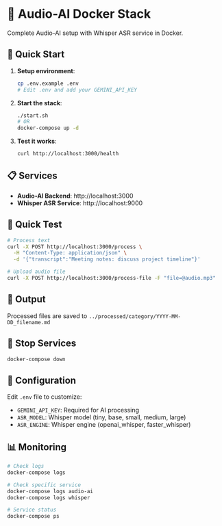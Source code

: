 # 🐳 Audio-AI Docker Stack

Complete Audio-AI setup with Whisper ASR service in Docker.

## 🚀 Quick Start

1. **Setup environment**:
   ```bash
   cp .env.example .env
   # Edit .env and add your GEMINI_API_KEY
   ```

2. **Start the stack**:
   ```bash
   ./start.sh
   # OR
   docker-compose up -d
   ```

3. **Test it works**:
   ```bash
   curl http://localhost:3000/health
   ```

## 📋 Services

- **Audio-AI Backend**: http://localhost:3000
- **Whisper ASR Service**: http://localhost:9000

## 🧪 Quick Test

```bash
# Process text
curl -X POST http://localhost:3000/process \
  -H "Content-Type: application/json" \
  -d '{"transcript":"Meeting notes: discuss project timeline"}'

# Upload audio file
curl -X POST http://localhost:3000/process-file -F "file=@audio.mp3"
```

## 📁 Output

Processed files are saved to `../processed/category/YYYY-MM-DD_filename.md`

## 🛑 Stop Services

```bash
docker-compose down
```

## 🔧 Configuration

Edit `.env` file to customize:
- `GEMINI_API_KEY`: Required for AI processing
- `ASR_MODEL`: Whisper model (tiny, base, small, medium, large)
- `ASR_ENGINE`: Whisper engine (openai_whisper, faster_whisper)

## 📊 Monitoring

```bash
# Check logs
docker-compose logs

# Check specific service
docker-compose logs audio-ai
docker-compose logs whisper

# Service status
docker-compose ps
```